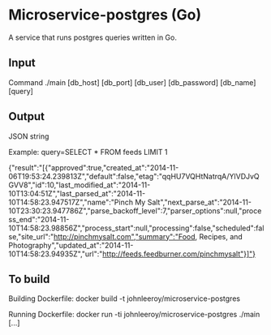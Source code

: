 # Microservice-postgres (Go)
A service that runs postgres queries written in Go.


## Input
Command
./main [db_host] [db_port] [db_user] [db_password] [db_name] [query]

## Output
JSON string

Example:
query=SELECT * FROM feeds LIMIT 1

{"result":"[{"approved":true,"created_at":"2014-11-06T19:53:24.239813Z","default":false,"etag":"qqHU7VQHtNatrqA/YlVDJvQGVV8","id":10,"last_modified_at":"2014-11-10T13:04:51Z","last_parsed_at":"2014-11-10T14:58:23.947517Z","name":"Pinch My Salt","next_parse_at":"2014-11-10T23:30:23.947786Z","parse_backoff_level":7,"parser_options":null,"process_end":"2014-11-10T14:58:23.98856Z","process_start":null,"processing":false,"scheduled":false,"site_url":"http://pinchmysalt.com","summary":"Food, Recipes, and Photography","updated_at":"2014-11-10T14:58:23.94935Z","url":"http://feeds.feedburner.com/pinchmysalt"}]"}

## To build

Building Dockerfile: docker build -t johnleeroy/microservice-postgres

Running Dockerfile: docker run -ti johnleeroy/microservice-postgres ./main [...]
